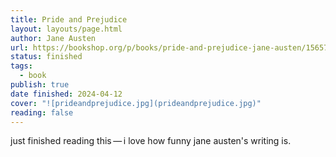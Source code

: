 ```yaml
---
title: Pride and Prejudice
layout: layouts/page.html
author: Jane Austen
url: https://bookshop.org/p/books/pride-and-prejudice-jane-austen/15657135?ean=9780141439518
status: finished
tags:
  - book
publish: true
date finished: 2024-04-12
cover: "![prideandprejudice.jpg](prideandprejudice.jpg)"
reading: false
---
```

just finished reading this — i love how funny jane austen's writing is.